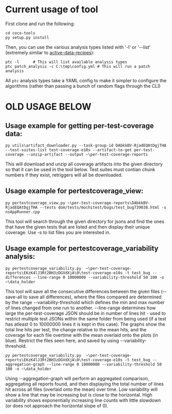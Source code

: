 # Current usage of tool

First clone and run the following:
```
cd coco-tools
py setup.py install
```

Then, you can use the various analysis types listed with '-l' or '--list' (extremely similar to [active-data-recipes](https://github.com/mozilla/active-data-recipes)):
```
ptc -l 		# This will list available analysis types
ptc patch_analysis -c C:\tmp\config.yml # This will run a patch analysis
```

All `ptc` analysis types take a YAML config to make it simpler to configure the algorithms (rather than passing a bunch of random flags through the CLI)


# OLD USAGE BELOW

## Usage example for getting per-test-coverage data:
```
py utils\artifact_downloader.py --task-group-id DAbkkBV-RjadEQAtDgjTHA --test-suites-list test-coverage-e10s --artifact-to-get per-test-coverage --unzip-artifact --output ~\per-test-coverage-reports
```

This will download and unzip all coverage artifacts into the given directory so that it can be used in the tool below. Test suites must contian chunk numbers if they exist, retriggers will all be downloaded.


## Usage example for pertestcoverage_view:
```
py pertestcoverage_view.py ~\per-test-coverage-reports\DAbkkBV-RjadEQAtDgjTHA --tests dom/tests/mochitest/bugs/test_bug739038.html -s nsAppRunner.cpp
```

This tool will search through the given directory for jsons and find the ones that have the given tests that are listed and then display their unique coverage. Use -s to list files you are interested in.


## Usage example for pertestcoverage_variability analysis:
```
py pertestcoverage_variability.py  ~\per-test-coverage-reports\EKzK4lJ3Rt2BH3zDGVdXjA\0\test-coverage-e10s -t test_bug --differences --line-range 0 10000000 --variability-threshold 50 100 -o ~\data_holder
```

This tool will save all the consecutive differences between the given files (--save-all to save all differences), where the files compared are determined by the range --variability-threshold which defines the min and max number of lines changed from one run to another. --line-range determines how large the per-test-coverage JSON should be in number of lines hit - used to restrict multiple test JSONs within the same folder from being used (if a test has atleast 0 to 10000000 lines it is kept in this case). The graphs show the total line hits per test, the change relative to the mean hits, and the coverage for each file overtime with the mean overlaid onto the plots (in blue). Restrict the files seen here, and saved by using --variability-threshold.


```
py pertestcoverage_variability.py  ~\per-test-coverage-reports\EKzK4lJ3Rt2BH3zDGVdXjA\0\test-coverage-e10s -t test_bug --aggregation-graph --line-range 0 10000000 --variability-threshold 50 100 -o ~\data_holder
```

Using --aggregation-graph will perform an aggregated comparison, aggregating all reports found, and then displaying the total number of lines hit across all files (overlaid onto the mean) over time. Low variability will show a line that may be increasing but is close to the horizontal. High variability shows exponentially increasing line counts with little slowdown (or does not approach the horizontal slope of 0).